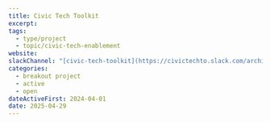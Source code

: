 ```yaml
---
title: Civic Tech Toolkit
excerpt: 
tags:
  - type/project
  - topic/civic-tech-enablement
website: 
slackChannel: "[civic-tech-toolkit](https://civictechto.slack.com/archives/C0739GZADL6)"
categories:
  - breakout project
  - active
  - open
dateActiveFirst: 2024-04-01
date: 2025-04-29
---
```

